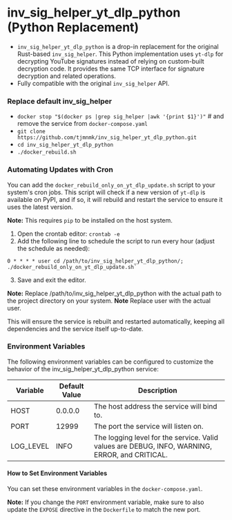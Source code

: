 # inv_sig_helper_yt_dlp_python (Python Replacement)

* `inv_sig_helper_yt_dlp_python` is a drop-in replacement for the original Rust-based `inv_sig_helper`. This Python implementation uses `yt-dlp` for decrypting YouTube signatures instead of relying on custom-built decryption code. It provides the same TCP interface for signature decryption and related operations.
* Fully compatible with the original `inv_sig_helper` API.

### Replace default inv_sig_helper

* `docker stop "$(docker ps |grep sig_helper |awk '{print $1}')"` # and remove the service from `docker-compose.yaml`
* `git clone https://github.com/tjmnmk/inv_sig_helper_yt_dlp_python.git`
* `cd inv_sig_helper_yt_dlp_python`
* `./docker_rebuild.sh`

### Automating Updates with Cron

You can add the `docker_rebuild_only_on_yt_dlp_update.sh` script to your system's cron jobs. This script will check if a new version of `yt-dlp` is available on PyPI, and if so, it will rebuild and restart the service to ensure it uses the latest version.

**Note:** This requires `pip` to be installed on the host system.

1. Open the crontab editor: `crontab -e`
2. Add the following line to schedule the script to run every hour (adjust the schedule as needed):
```
0 * * * * user cd /path/to/inv_sig_helper_yt_dlp_python/; ./docker_rebuild_only_on_yt_dlp_update.sh`
```
3. Save and exit the editor.

**Note:** Replace /path/to/inv_sig_helper_yt_dlp_python with the actual path to the project directory on your system.
**Note** Replace user with the actual user.

This will ensure the service is rebuilt and restarted automatically, keeping all dependencies and the service itself up-to-date.

###  Environment Variables
The following environment variables can be configured to customize the behavior of the inv_sig_helper_yt_dlp_python service:

Variable|Default Value|Description
| -------- | ------- | ------- |
HOST|0.0.0.0|The host address the service will bind to.
PORT|12999|The port the service will listen on.
LOG_LEVEL|INFO|The logging level for the service. Valid values are DEBUG, INFO, WARNING, ERROR, and CRITICAL.

#### How to Set Environment Variables

You can set these environment variables in the `docker-compose.yaml`.

**Note:** If you change the `PORT` environment variable, make sure to also update the `EXPOSE` directive in the `Dockerfile` to match the new port.

